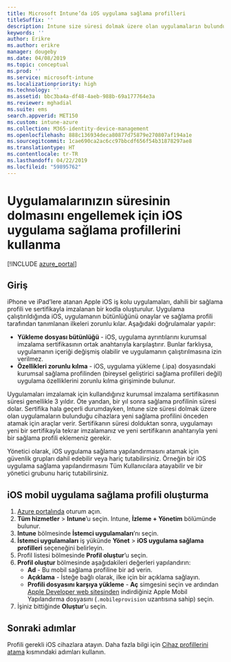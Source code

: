 ```yaml
---
title: Microsoft Intune’da iOS uygulama sağlama profilleri
titleSuffix: ''
description: Intune size süresi dolmak üzere olan uygulamaların bulunduğu cihazlara yeni sağlama profilini önceden atamak için araçlar sağlar.
keywords: ''
author: Erikre
ms.author: erikre
manager: dougeby
ms.date: 04/08/2019
ms.topic: conceptual
ms.prod: ''
ms.service: microsoft-intune
ms.localizationpriority: high
ms.technology: ''
ms.assetid: bbc3ba4a-df48-4aeb-988b-69a177764e3a
ms.reviewer: mghadial
ms.suite: ems
search.appverid: MET150
ms.custom: intune-azure
ms.collection: M365-identity-device-management
ms.openlocfilehash: 888c136934deca80877d75879e270807af194a1e
ms.sourcegitcommit: 1cae690ca2ac6cc97bbcdf656f54b31878297ae8
ms.translationtype: HT
ms.contentlocale: tr-TR
ms.lasthandoff: 04/22/2019
ms.locfileid: "59895762"
---
```

# <a name="use-ios-app-provisioning-profiles-to-prevent-your-apps-from-expiring"></a>Uygulamalarınızın süresinin dolmasını engellemek için iOS uygulama sağlama profillerini kullanma

[!INCLUDE [azure_portal](./includes/azure_portal.md)]

## <a name="introduction"></a>Giriş

iPhone ve iPad’lere atanan Apple iOS iş kolu uygulamaları, dahili bir sağlama profili ve sertifikayla imzalanan bir kodla oluşturulur. Uygulama çalıştırıldığında iOS, uygulamanın bütünlüğünü onaylar ve sağlama profili tarafından tanımlanan ilkeleri zorunlu kılar. Aşağıdaki doğrulamalar yapılır:

- **Yükleme dosyası bütünlüğü** - iOS, uygulama ayrıntılarını kurumsal imzalama sertifikasının ortak anahtarıyla karşılaştırır. Bunlar farklıysa, uygulamanın içeriği değişmiş olabilir ve uygulamanın çalıştırılmasına izin verilmez.
- **Özellikleri zorunlu kılma** - iOS, uygulama yükleme (.ipa) dosyasındaki kurumsal sağlama profilinden (bireysel geliştirici sağlama profilleri değil) uygulama özelliklerini zorunlu kılma girişiminde bulunur.


Uygulamaları imzalamak için kullandığınız kurumsal imzalama sertifikasının süresi genellikle 3 yıldır. Öte yandan, bir yıl sonra sağlama profilinin süresi dolar. Sertifika hala geçerli durumdayken, Intune size süresi dolmak üzere olan uygulamaların bulunduğu cihazlara yeni sağlama profilini önceden atamak için araçlar verir.
Sertifikanın süresi dolduktan sonra, uygulamayı yeni bir sertifikayla tekrar imzalamanız ve yeni sertifikanın anahtarıyla yeni bir sağlama profili eklemeniz gerekir.

Yönetici olarak, iOS uygulama sağlama yapılandırmasını atamak için güvenlik grupları dahil edebilir veya hariç tutabilirsiniz. Örneğin bir iOS uygulama sağlama yapılandırmasını Tüm Kullanıcılara atayabilir ve bir yönetici grubunu hariç tutabilirsiniz.

## <a name="how-to-create-an-ios-mobile-app-provisioning-profile"></a>iOS mobil uygulama sağlama profili oluşturma

1. [Azure portalında](https://portal.azure.com) oturum açın.
2. **Tüm hizmetler** > **Intune**’u seçin. Intune, **İzleme + Yönetim** bölümünde bulunur.
3. **Intune** bölmesinde **İstemci uygulamaları**’nı seçin.
1.  **İstemci uygulamaları** iş yükünde **Yönet** > **iOS uygulama sağlama profilleri** seçeneğini belirleyin.
2.  Profil listesi bölmesinde **Profil oluştur**’u seçin.
3. **Profil oluştur** bölmesinde aşağıdakileri değerleri yapılandırın:
    - **Ad** - Bu mobil sağlama profiline bir ad verin.
    - **Açıklama** - İsteğe bağlı olarak, ilke için bir açıklama sağlayın.
    - **Profili dosyasını karşıya yükleme** - **Aç** simgesini seçin ve ardından [Apple Developer web sitesinden](https://developer.apple.com/) indirdiğiniz Apple Mobil Yapılandırma dosyasını (`.mobileprovision` uzantısına sahip) seçin.
4. İşiniz bittiğinde **Oluştur**’u seçin.

## <a name="next-steps"></a>Sonraki adımlar

Profili gerekli iOS cihazlara atayın. Daha fazla bilgi için [Cihaz profillerini atama](device-profile-assign.md) kısmındaki adımları kullanın.
